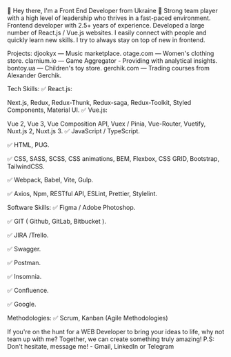 👋 Hey there, I'm a Front End Developer from Ukraine 👋
Strong team player with a high level of leadership who thrives in a fast-paced environment. Frontend developer with 2.5+ years of experience. Developed a large number of React.js / Vue.js websites. I easily connect with people and quickly learn new skills. I try to always stay on top of new in frontend.

Projects:
djookyx — Music marketplace.
otage.com — Women's clothing store.
clarnium.io — Game Aggregator - Providing with analytical insights.
bontoy.ua — Сhildren's toy store.
gerchik.com — Trading courses from Alexander Gerchik.

Tech Skills:
✅ React.js:

Next.js, Redux, Redux-Thunk, Redux-saga, Redux-Toolkit, Styled Components, Material UI.
✅ Vue.js:

Vue 2, Vue 3, Vue Composition API, Vuex / Pinia, Vue-Router, Vuetify, Nuxt.js 2, Nuxt.js 3.
✅ JavaScript / TypeScript.

✅ HTML, PUG.

✅ CSS, SASS, SCSS, CSS animations, BEM, Flexbox, CSS GRID, Bootstrap, TailwindCSS.

✅ Webpack, Babel, Vite, Gulp.

✅ Axios, Npm, RESTful API, ESLint, Prettier, Stylelint.

Software Skills:
✅ Figma / Adobe Photoshop.

✅ GIT ( Github, GitLab, Bitbucket ).

✅ JIRA /Trello.

✅ Swagger.

✅ Postman.

✅ Insomnia.

✅ Confluence.

✅ Google.

Methodologies:
✅ Scrum, Kanban (Agile Methodologies)

If you're on the hunt for a WEB Developer to bring your ideas to life, why not team up with me? Together, we can create something truly amazing!
P.S: Don't hesitate, message me! - Gmail, LinkedIn or Telegram
